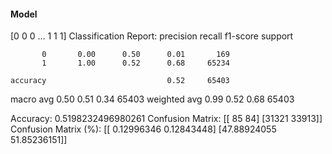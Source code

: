 #### Model
[0 0 0 ... 1 1 1]
Classification Report:
              precision    recall  f1-score   support

           0       0.00      0.50      0.01       169
           1       1.00      0.52      0.68     65234

    accuracy                           0.52     65403
   macro avg       0.50      0.51      0.34     65403
weighted avg       0.99      0.52      0.68     65403

Accuracy: 0.5198232496980261
Confusion Matrix:
[[   85    84]
 [31321 33913]]
Confusion Matrix (%):
[[ 0.12996346  0.12843448]
 [47.88924055 51.85236151]]
